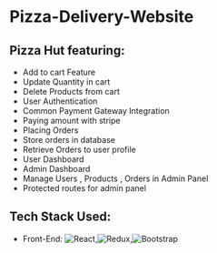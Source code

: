 # Pizza-Delivery-Website
## Pizza Hut featuring:
 * Add to cart Feature
 * Update Quantity in cart
 * Delete Products from cart
 * User Authentication
 * Common Payment Gateway Integration
 * Paying amount with stripe
 * Placing Orders
 * Store orders in database
 * Retrieve Orders to user profile
 * User Dashboard
 * Admin Dashboard
 * Manage Users , Products , Orders in Admin Panel
 * Protected routes for admin panel
## Tech Stack Used:
* Front-End: <img alt="React" src="https://img.shields.io/badge/react-%2320232a.svg?style=for-the-badge&logo=react&logoColor=%2361DAFB"/>,<img alt="Redux" src="https://img.shields.io/badge/Redux-593D88?style=for-the-badge&logo=redux&logoColor=white"/>,<img alt="Bootstrap" src="https://img.shields.io/badge/bootstrap-%23563D7C.svg?style=for-the-badge&logo=bootstrap&logoColor=white"/>
